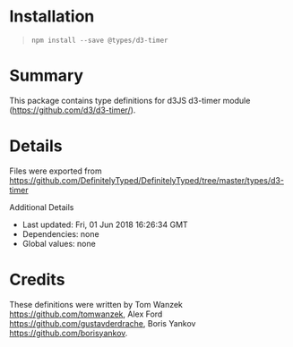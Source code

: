 # Installation
> `npm install --save @types/d3-timer`

# Summary
This package contains type definitions for d3JS d3-timer module (https://github.com/d3/d3-timer/).

# Details
Files were exported from https://github.com/DefinitelyTyped/DefinitelyTyped/tree/master/types/d3-timer

Additional Details
 * Last updated: Fri, 01 Jun 2018 16:26:34 GMT
 * Dependencies: none
 * Global values: none

# Credits
These definitions were written by Tom Wanzek <https://github.com/tomwanzek>, Alex Ford <https://github.com/gustavderdrache>, Boris Yankov <https://github.com/borisyankov>.
